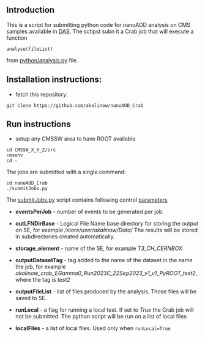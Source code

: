 ## Introduction

This is a script for submitting python code for nanoAOD analysis on CMS samples available in [DAS](https://cmsweb.cern.ch/das/). The sctipst subn it a Crab job that will execute a function

```
analyse(fileList)
```

from [python/analysis.py](python/analysis.py) file.

## Installation instructions:

* fetch this repository:

``` 
git clone https://github.com/akalinow/nanoAOD_Crab
```
## Run instructions

* setup any CMSSW area to have ROOT available
```
cd CMSSW_X_Y_Z/src
cmsenv
cd -
```

The jobs are submitted with a single command:

```
cd nanoAOD_Crab
./submitJobs.py
```

The [submitJobs.py](submitJobs.py) script contains following control [parameters](submitJobs.py#L91-L105)

* **eventsPerJob** - number of events to be generated per job. 
* **outLFNDirBase** - Logical File Name base directory for storing the output on SE, for example */store/user/akalinow/Data/*
  The results will be stored in subdirectories created automatically.
* **storage_element** - name of the SE, for example *T3_CH_CERNBOX*
* **outputDatasetTag** - tag added to the name of the dataset in the name the job, for example *akalinow_crab_EGamma0_Run2023C_22Sep2023_v1_v1_PyROOT_test2*,
                         where the tag is *test2*
* **outputFileList** - list of files produced by the analysis. Those files will be saved to SE.

* **runLocal** - a flag for running a local test. If set to *True* the Crab job will not be submitted. The python script will be run on a list of local files
* **localFiles** - a list of local files. Used only when `runLocal=True`